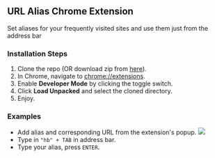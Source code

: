 ## URL Alias Chrome Extension

Set aliases for your frequently visited sites and use them just from the address bar

### Installation Steps
1. Clone the repo (OR download zip from [here](https://github.com/hrishibawane/url-alias-chrome-extension/releases/download/1.0/alias_ext.zip)).
2. In Chrome, navigate to [chrome://extensions](chrome://extensions).
3. Enable **Developer Mode** by clicking the toggle switch.
4. Click **Load Unpacked** and select the cloned directory.
5. Enjoy.

### Examples
- Add alias and corresponding URL from the extension's popup.
![](https://github.com/hrishibawane/url-alias-chrome-extension/tree/master/screenshots/popup_ss.png)
- Type in ```"hb" + TAB``` in address bar.
- Type your alias, press ```ENTER```.